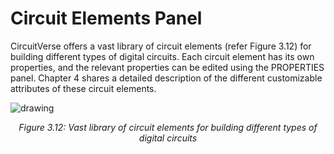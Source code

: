# Circuit Elements Panel
CircuitVerse offers a vast library of circuit elements (refer Figure 3.12) for building different types of digital circuits. Each circuit element has its own properties, and the relevant properties can be edited using the PROPERTIES panel. Chapter 4 shares a  detailed description of the different customizable attributes of these circuit elements. 

![drawing](/images/img_chapter3/3.12.png)

<div align="center"><em>Figure 3.12: Vast library of circuit elements for building different types of digital circuits</em></div>
